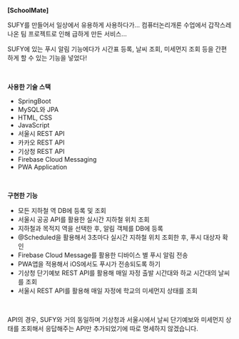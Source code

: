 **[SchoolMate]**

SUFY를 만들어서 일상에서 유용하게 사용하다가... 컴퓨터논리개론 수업에서 갑작스레 나온 팀 프로젝트로 인해 급하게 만든 서비스...

SUFY에 있는 푸시 알림 기능에다가 시간표 등록, 날씨 조회, 미세먼지 조회 등을 간편하게 할 수 있는 기능을 넣었다!

<br>

**사용한 기술 스택**
- SpringBoot
- MySQL와 JPA
- HTML, CSS
- JavaScript
- 서울시 REST API
- 카카오 REST API
- 기상청 REST API
- Firebase Cloud Messaging
- PWA Application

<br>

**구현한 기능**
- 모든 지하철 역 DB에 등록 및 조회
- 서울시 공공 API를 활용한 실시간 지하철 위치 조회
- 지하철과 목적지 역을 선택한 후, 알림 객체를 DB에 등록
- @Scheduled을 활용해서 3초마다 실시간 지하철 위치 조회한 후, 푸시 대상자 확인
- Firebase Cloud Message를 활용한 디바이스 별 푸시 알림 전송
- PWA앱을 적용해서 iOS에서도 푸시가 전송되도록 하기
- 기상청 단기예보 REST API를 활용해 매일 자정 출발 시간대와 하교 시간대의 날씨를 조회
- 서울시 REST API를 활용해 매일 자정에 학교의 미세먼지 상태를 조회

<br>

API의 경우, SUFY와 거의 동일하며 기상청과 서울시에서 날씨 단기예보와 미세먼지 상태를 조회해서 응답해주는 API만 추가되었기에 따로 명세하지 않겠습니다.

